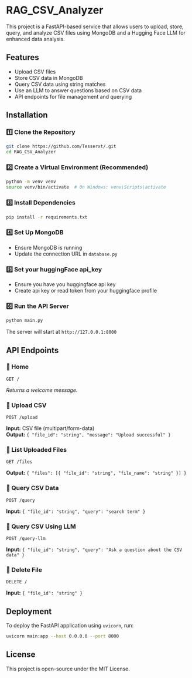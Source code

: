 # RAG_CSV_Analyzer

This project is a FastAPI-based service that allows users to upload, store, query, and analyze CSV files using MongoDB and a Hugging Face LLM for enhanced data analysis.

## Features

- Upload CSV files
- Store CSV data in MongoDB
- Query CSV data using string matches
- Use an LLM to answer questions based on CSV data
- API endpoints for file management and querying

## Installation

### 1️⃣ Clone the Repository

```sh
git clone https://github.com/Tesserxt/.git
cd RAG_CSV_Analyzer
```

### 2️⃣ Create a Virtual Environment (Recommended)

```sh
python -m venv venv
source venv/bin/activate  # On Windows: venv\Scripts\activate
```

### 3️⃣ Install Dependencies

```sh
pip install -r requirements.txt
```

### 4️⃣ Set Up MongoDB

- Ensure MongoDB is running
- Update the connection URL in `database.py`

### 5️⃣ Set your huggingFace api_key

- Ensure you have you huggingface api key
- Create api key or read token from your huggingface profile

### 6️⃣ Run the API Server

```sh
python main.py
```

The server will start at `http://127.0.0.1:8000`

## API Endpoints

### 🔹 Home

```http
GET /
```

*Returns a welcome message.*

### 🔹 Upload CSV

```http
POST /upload
```

**Input:** CSV file (multipart/form-data)\
**Output:** `{ "file_id": "string", "message": "Upload successful" }`

### 🔹 List Uploaded Files

```http
GET /files
```

**Output:** `{ "files": [{ "file_id": "string", "file_name": "string" }] }`

### 🔹 Query CSV Data

```http
POST /query
```

**Input:** `{ "file_id": "string", "query": "search term" }`

### 🔹 Query CSV Using LLM

```http
POST /query-llm
```

**Input:** `{ "file_id": "string", "query": "Ask a question about the CSV data" }`

### 🔹 Delete File

```http
DELETE /
```

**Input:** `{ "file_id": "string" }`

## Deployment

To deploy the FastAPI application using `uvicorn`, run:

```sh
uvicorn main:app --host 0.0.0.0 --port 8000
```

## License

This project is open-source under the MIT License.

